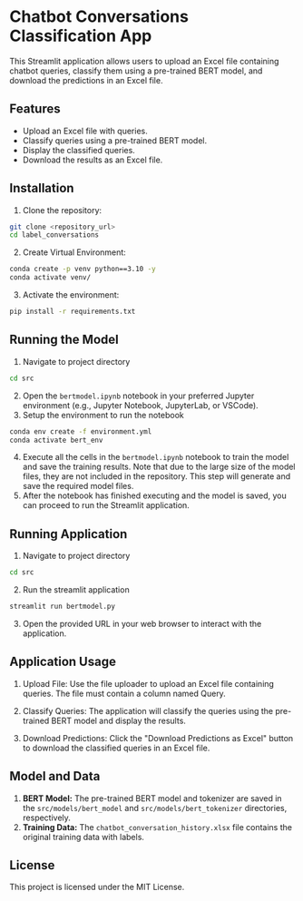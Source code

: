 # Chatbot Conversations Classification App

This Streamlit application allows users to upload an Excel file containing chatbot queries, classify them using a pre-trained BERT model, and download the predictions in an Excel file.

## Features

- Upload an Excel file with queries.
- Classify queries using a pre-trained BERT model.
- Display the classified queries.
- Download the results as an Excel file.

## Installation

1. Clone the repository:

```sh
git clone <repository_url>
cd label_conversations
```

2. Create Virtual Environment:

```sh
conda create -p venv python==3.10 -y
conda activate venv/
```

3. Activate the environment:

```sh
pip install -r requirements.txt
```

## Running the Model

1. Navigate to project directory

```sh
cd src
```

2. Open the `bertmodel.ipynb` notebook in your preferred Jupyter environment (e.g., Jupyter Notebook, JupyterLab, or VSCode).
3. Setup the environment to run the notebook
```sh
conda env create -f environment.yml
conda activate bert_env
```
4. Execute all the cells in the `bertmodel.ipynb` notebook to train the model and save the training results. Note that due to the large size of the model files, they are not included in the repository. This step will generate and save the required model files.
5. After the notebook has finished executing and the model is saved, you can proceed to run the Streamlit application.

## Running Application

1. Navigate to project directory

```sh
cd src
```

2. Run the streamlit application

```sh
streamlit run bertmodel.py
```

3. Open the provided URL in your web browser to interact with the application.

## Application Usage

1. Upload File: Use the file uploader to upload an Excel file containing queries. The file must contain a column named Query.

2. Classify Queries: The application will classify the queries using the pre-trained BERT model and display the results.

3. Download Predictions: Click the "Download Predictions as Excel" button to download the classified queries in an Excel file.

## Model and Data

1. **BERT Model:** The pre-trained BERT model and tokenizer are saved in the `src/models/bert_model` and `src/models/bert_tokenizer` directories, respectively.
2. **Training Data:** The `chatbot_conversation_history.xlsx` file contains the original training data with labels.

## License
This project is licensed under the MIT License.
